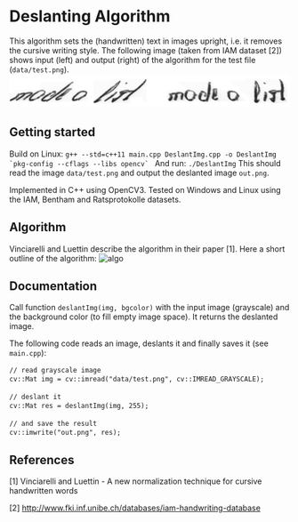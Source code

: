 # Deslanting Algorithm
This algorithm sets the (handwritten) text in images upright, i.e. it removes the cursive writing style.
The following image (taken from IAM dataset \[2]) shows input (left) and output (right) of the algorithm for the test file (```data/test.png```).
![deslanting](./doc/deslanting.png)


## Getting started
Build on Linux:
```g++ --std=c++11 main.cpp DeslantImg.cpp -o DeslantImg `pkg-config --cflags --libs opencv` ```
And run:
```./DeslantImg```
This should read the image ```data/test.png``` and output the deslanted image ```out.png```.

Implemented in C++ using OpenCV3.
Tested on Windows and Linux using the IAM, Bentham and Ratsprotokolle datasets.


## Algorithm 
Vinciarelli and Luettin describe the algorithm in their paper \[1].
Here a short outline of the algorithm:
![algo](./doc/algo.png)


## Documentation
Call function ```deslantImg(img, bgcolor)``` with the input image (grayscale) and the background color (to fill empty image space).
It returns the deslanted image.

The following code reads an image, deslants it and finally saves it (see ```main.cpp```):
```
// read grayscale image
cv::Mat img = cv::imread("data/test.png", cv::IMREAD_GRAYSCALE);

// deslant it
cv::Mat res = deslantImg(img, 255);

// and save the result
cv::imwrite("out.png", res);
```


## References

\[1] Vinciarelli and Luettin - A new normalization technique for cursive handwritten words

\[2] http://www.fki.inf.unibe.ch/databases/iam-handwriting-database
